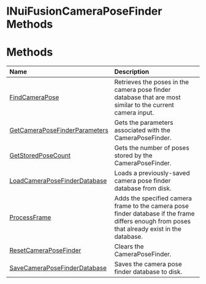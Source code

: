 INuiFusionCameraPoseFinder Methods  
==================================  

<span id="publicmethodsSection"></span>

Methods  
=======  

<table>
<colgroup>
<col width="30%" />
<col width="60%" />
</colgroup>
<thead>
<tr class="header">
<th align="left">Name</th>
<th align="left">Description</th>
</tr>
</thead>
<tbody>
<tr class="odd">
<td align="left"><a href="Methods/FindCameraPose_Method.md">FindCameraPose</a></td>
<td align="left">Retrieves the poses in the camera pose finder database that are most similar to the current camera input.</td>
</tr>
<tr class="even">
<td align="left"><a href="Methods/GetCameraPoseFinderParamet.md">GetCameraPoseFinderParameters</a></td>
<td align="left">Gets the parameters associated with the CameraPoseFinder.</td>
</tr>
<tr class="odd">
<td align="left"><a href="Methods/GetStoredPoseCount_Method.md">GetStoredPoseCount</a></td>
<td align="left">Gets the number of poses stored by the CameraPoseFinder.</td>
</tr>
<tr class="even">
<td align="left"><a href="Methods/LoadCameraPoseFinderDatabase.md">LoadCameraPoseFinderDatabase</a></td>
<td align="left">Loads a previously-saved camera pose finder database from disk.</td>
</tr>
<tr class="odd">
<td align="left"><a href="Methods/ProcessFrame_Method.md">ProcessFrame</a></td>
<td align="left">Adds the specified camera frame to the camera pose finder database if the frame differs enough from poses that already exist in the database.</td>
</tr>
<tr class="even">
<td align="left"><a href="Methods/ResetCameraPoseFinder_Method.md">ResetCameraPoseFinder</a></td>
<td align="left">Clears the CameraPoseFinder.</td>
</tr>
<tr class="odd">
<td align="left"><a href="Methods/SaveCameraPoseFinderDatabase.md">SaveCameraPoseFinderDatabase</a></td>
<td align="left">Saves the camera pose finder database to disk.</td>
</tr>
</tbody>
</table>



<!--Please do not edit the data in the comment block below.-->
<!--
TOCTitle : INuiFusionCameraPoseFinder Methods
RLTitle : INuiFusionCameraPoseFinder Methods
KeywordK : INuiFusionCameraPoseFinder interface, methods
KeywordA : Methods.T:Microsoft.Kinect.nuikinectfusioncameraposefinder.INuiFusionCameraPoseFinder
AssetID : Methods.T:Microsoft.Kinect.nuikinectfusioncameraposefinder.INuiFusionCameraPoseFinder
Locale : en-us
CommunityContent : 1
TargetOS : Windows
TopicType : kbSyntax
DocSet : K4Wv2
ProjType : K4Wv2Proj
Technology : Kinect for Windows
Product : Kinect for Windows SDK v2
productversion : 20
-->
